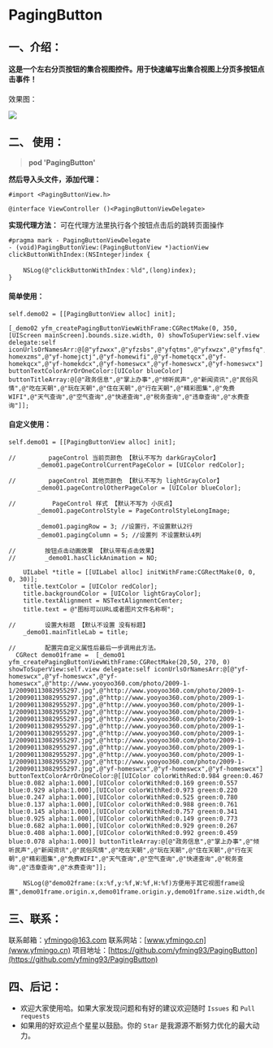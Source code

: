 # PagingButton

## 一、介绍：
#### 这是一个左右分页按钮的集合视图控件。用于快速编写出集合视图上分页多按钮点击事件！

效果图：<br>

![](https://ws1.sinaimg.cn/mw690/cb81ffe8gy1fht8em8hldg20ag0lbdqf.gif)

## 二、 使用：

> **pod 'PagingButton'**

**然后导入头文件，添加代理：**

    #import <PagingButtonView.h>
    
    @interface ViewController ()<PagingButtonViewDelegate>

**实现代理方法：**
可在代理方法里执行各个按钮点击后的跳转页面操作

    #pragma mark - PagingButtonViewDelegate
    - (void)PagingButtonView:(PagingButtonView *)actionView clickButtonWithIndex:(NSInteger)index {
        
        NSLog(@"clickButtonWithIndex：%ld",(long)index);
    }

#### 简单使用： 

    self.demo02 = [[PagingButtonView alloc] init];
    
    [_demo02 yfm_createPagingButtonViewWithFrame:CGRectMake(0, 350, [UIScreen mainScreen].bounds.size.width, 0) showToSuperView:self.view delegate:self iconUrlsOrNamesArr:@[@"yfzwxx",@"yfzsbs",@"yfqtms",@"yfxwzx",@"yfmsfq",@"yfczms",@"yfwzms",@"yfzzms",@"yf-homexzms",@"yf-homejctj",@"yf-homewifi",@"yf-hometqcx",@"yf-homekqcx",@"yf-homekdcx",@"yf-homeswcx",@"yf-homeswcx",@"yf-homeswcx"] buttonTextColorArrOrOneColor:[UIColor blueColor] buttonTitleArray:@[@"政务信息",@"掌上办事",@"倾听民声",@"新闻资讯",@"民俗风情",@"吃在天朝",@"玩在天朝",@"住在天朝",@"行在天朝",@"精彩图集",@"免费WIFI",@"天气查询",@"空气查询",@"快递查询",@"税务查询",@"违章查询",@"水费查询"]];


#### 自定义使用：


    self.demo01 = [[PagingButtonView alloc] init];
    
    //         pageControl 当前页颜色 【默认不写为 darkGrayColor】
            _demo01.pageControlCurrentPageColor = [UIColor redColor];
    
    //         pageControl 其他页颜色 【默认不写为 lightGrayColor】
            _demo01.pageControlOtherPageColor = [UIColor blueColor];
    
    //          PageControl 样式 【默认不写为 小灰点】
            _demo01.pageControlStyle = PageControlStyleLongImage;
    
            _demo01.pagingRow = 3; //设置行，不设置默认2行
            _demo01.pagingColumn = 5; //设置列 不设置默认4列
        
    //        按钮点击动画效果 【默认带有点击效果】
    //        _demo01.hasClickAnimation = NO;
    
        UILabel *title = [[UILabel alloc] initWithFrame:CGRectMake(0, 0, 0, 30)];
        title.textColor = [UIColor redColor];
        title.backgroundColor = [UIColor lightGrayColor];
        title.textAlignment = NSTextAlignmentCenter;
        title.text = @"图标可以URL或者图片文件名称啊";
        
    //        设置大标题 【默认不设置 没有标题】
        _demo01.mainTitleLab = title;
    
    //        配置完自定义属性后最后一步调用此方法。 
      CGRect demo01frame =  [_demo01 yfm_createPagingButtonViewWithFrame:CGRectMake(20,50, 270, 0)  showToSuperView:self.view delegate:self iconUrlsOrNamesArr:@[@"yf-homeswcx",@"yf-homeswcx",@"yf-homeswcx",@"http://www.yooyoo360.com/photo/2009-1-1/20090113082955297.jpg",@"http://www.yooyoo360.com/photo/2009-1-1/20090113082955297.jpg",@"http://www.yooyoo360.com/photo/2009-1-1/20090113082955297.jpg",@"http://www.yooyoo360.com/photo/2009-1-1/20090113082955297.jpg",@"http://www.yooyoo360.com/photo/2009-1-1/20090113082955297.jpg",@"http://www.yooyoo360.com/photo/2009-1-1/20090113082955297.jpg",@"http://www.yooyoo360.com/photo/2009-1-1/20090113082955297.jpg",@"http://www.yooyoo360.com/photo/2009-1-1/20090113082955297.jpg",@"http://www.yooyoo360.com/photo/2009-1-1/20090113082955297.jpg",@"http://www.yooyoo360.com/photo/2009-1-1/20090113082955297.jpg",@"http://www.yooyoo360.com/photo/2009-1-1/20090113082955297.jpg",@"http://www.yooyoo360.com/photo/2009-1-1/20090113082955297.jpg",@"yf-homeswcx",@"yf-homeswcx",@"yf-homeswcx"] buttonTextColorArrOrOneColor:@[[UIColor colorWithRed:0.984 green:0.467 blue:0.082 alpha:1.000],[UIColor colorWithRed:0.169 green:0.557 blue:0.929 alpha:1.000],[UIColor colorWithRed:0.973 green:0.220 blue:0.247 alpha:1.000],[UIColor colorWithRed:0.525 green:0.780 blue:0.137 alpha:1.000],[UIColor colorWithRed:0.988 green:0.761 blue:0.145 alpha:1.000],[UIColor colorWithRed:0.757 green:0.341 blue:0.925 alpha:1.000],[UIColor colorWithRed:0.149 green:0.773 blue:0.682 alpha:1.000],[UIColor colorWithRed:0.929 green:0.267 blue:0.408 alpha:1.000],[UIColor colorWithRed:0.992 green:0.459 blue:0.078 alpha:1.000]] buttonTitleArray:@[@"政务信息",@"掌上办事",@"倾听民声",@"新闻资讯",@"民俗风情",@"吃在天朝",@"玩在天朝",@"住在天朝",@"行在天朝",@"精彩图集",@"免费WIFI",@"天气查询",@"空气查询",@"快递查询",@"税务查询",@"违章查询",@"水费查询"]];
        
        NSLog(@"demo02frame:(x:%f,y:%f,W:%f,H:%f)方便用于其它视图frame设置",demo01frame.origin.x,demo01frame.origin.y,demo01frame.size.width,demo01frame.size.height);


## 三、联系：
联系邮箱：yfmingo@163.com
联系网站：[www.yfmingo.cn](www.yfmingo.cn)
项目地址：[https://github.com/yfming93/PagingButton](https://github.com/yfming93/PagingButton)

## 四、后记：
- 欢迎大家使用哈。如果大家发现问题和有好的建议欢迎随时  `Issues` 和 `Pull requests`
- 如果用的好欢迎点个星星以鼓励。你的 `Star`  是我源源不断努力优化的最大动力。




